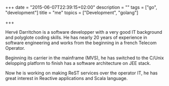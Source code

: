 +++
date = "2015-06-07T22:39:15+02:00"
description = ""
tags = ["go", "development"]
title = "me"
topics = ["Development", "golang"]

+++

Hervé Darritchon is a software developper with a very good IT background and polyglote coding skills. He has nearly 20 years of experience in software engineering and works from the beginning in a french Telecom Operator.

Beginning its carrier in the mainframe (MVS), he has switched to the C/Unix delopping platform to finish has a software architecture on JEE stack.

Now he is working on making ReST services over the operator IT, he has great interest in Reactive applications and Scala language.